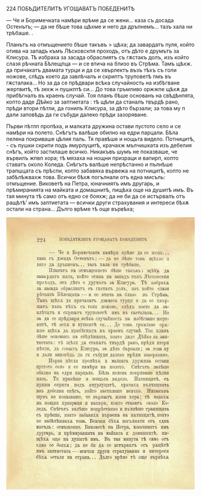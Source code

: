 ﻿224 ПОБѢДИТЕЛИТѢ УГОЩАВАТЪ ПОБЕДЕНИТѢ

— Че и Боримечката намѣри врѣме да се жени... каза съ досада Остенътъ; — да не бѣше това щѣхме и него да дръпнемъ... тазъ хала ни трѣбаше. .

Планътъ на отмъщението бѣше такъвъ > щѣха; да завардатъ пуля, който отива на западъ къмъ Лѣсковскпя проходъ, отъ дѣто е друмътъ за Клисура. Тѣ избраха за засада обраслиятъ съ гѫстакъ долъ, изъ който слазя рѣчната Бѣлещпца — и се втича на близо въ Стрѣма. Тамъ щѣхж. да причакатъ двамата турци и да се хвърлектъ възъ тѣхъ съ голи ножове, слѣдъ което да завлѣчалъ и скриптъ труповетѣ пмъ въ гѫсталака... Но за да се прѣдвари всѣка случайность на избѣгване жертвитѣ, тѣ зехж н пушкптѣ си... До това гръмливо оржжпе щѣхѫ да прибѣгналъ въ краенъ случай. Тоя планъ бѣше основанъ на свѣдѣнпята, копто даде Дѣйко за заптиетата : тѣ щѣли да станалъ твърдѣ рано, прѣди втори пѣтли, да гонилъ Клисура, за дѣто бързали; за това му п дали заповѣдь да ги събуди далеко прѣди зазоряване.

Първи пѣтлп пропѣха, и малката дружина остави пустото село и се намѣри на полето. Снѣгътъ валѣше обилно на едри парцали. Бѣла пелена покриваше цѣлия паль. Тя правѣше и нощьта видело. Потницитѣ, - съ пушки скрити подъ ямурлуцитѣ, крачахж мълчишката изъ дебелия снѣгъ, който застилаше всичко. Никакъвъ шумъ не показваше, че вървилъ жпвп хора; тѣ мязаха на нощни призраци и вапирп, копто ставатъ около Коледа. Снѣгътъ валѣше непрѣстанно и пълнѣше трапшцата съ прѣспи, копто забавяха вървежа на потницитѣ, копто не забѣлѣжвахж това. Всички бѣхѫ погълнали отъ една мисъль: отмъщение. Виковетѣ на Петра, юначниятъ имъ другарь, и прѣмиранията на майката и домашнитѣ, пищѣха още на душитѣ имъ. Въ тая минута тѣ само отъ едно се бояхж; да не би да се истървалъ отъ ращѣтѣ’ имъ заптиетата — всички други страхувания и интереси бѣхѫ остали на страна... Дълго врѣме тѣ още вървѣха;

![original](images/253.jpg)

